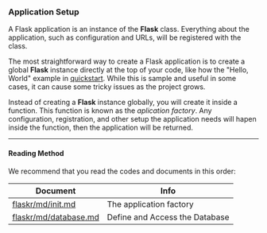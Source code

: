 ### Application Setup

A Flask application is an instance of the **Flask** class. Everything about the application, such as configuration and URLs, will be registered with the class.

The most straightforward way to create a Flask application is to create a global **Flask** instance directly at the top of your code, like how the "Hello, World" example in [quickstart](https://github.com/romuro-pauliv/Introduction-to-Flask/tree/main/quickstart). While this is sample and useful in some cases, it can cause some tricky issues as the project grows.

Instead of creating a **Flask** instance globally, you will create it inside a function. This function is known as the _aplication factory_. Any configuration, registration, and other setup the application needs will hapen inside the function, then the application will be returned.

----

#### Reading Method

We recommend that you read the codes and documents in this order:

| Document | Info |
|----------|------|
| [flaskr/md/init.md]() | The application factory |
| [flaskr/md/database.md]() | Define and Access the Database |
